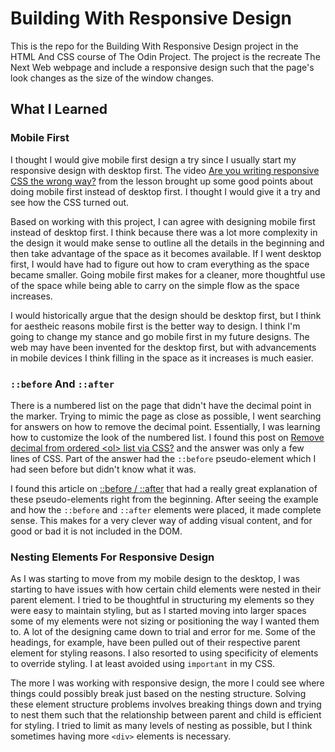 # Building With Responsive Design

This is the repo for the Building With Responsive Design project in the HTML And CSS course of The Odin Project.  The project is the recreate The Next Web webpage and include a responsive design such that the page's look changes as the size of the window changes.

## What I Learned

### Mobile First

I thought I would give mobile first design a try since I usually start my responsive design with desktop first.  The video [Are you writing responsive CSS the wrong way?](https://www.youtube.com/watch?v=0ohtVzCSHqs) from the lesson brought up some good points about doing mobile first instead of desktop first.  I thought I would give it a try and see how the CSS turned out.

Based on working with this project, I can agree with designing mobile first instead of desktop first.  I think because there was a lot more complexity in the design it would make sense to outline all the details in the beginning and then take advantage of the space as it becomes available.  If I went desktop first, I would have had to figure out how to cram everything as the space became smaller.  Going mobile first makes for a cleaner, more thoughtful use of the space while being able to carry on the simple flow as the space increases.

I would historically argue that the design should be desktop first, but I think for aestheic reasons mobile first is the better way to design.  I think I'm going to change my stance and go mobile first in my future designs.  The web may have been invented for the desktop first, but with advancements in mobile devices I think filling in the space as it increases is much easier.

### `::before` And `::after`

There is a numbered list on the page that didn't have the decimal point in the marker.  Trying to mimic the page as close as possible, I went searching for answers on how to remove the decimal point.  Essentially, I was learning how to customize the look of the numbered list.  I found this post on [Remove decimal from ordered \<ol\> list via CSS?](https://stackoverflow.com/questions/3153019/remove-decimal-from-ordered-ol-list-via-css) and the answer was only a few lines of CSS.  Part of the answer had the `::before` pseudo-element which I had seen before but didn't know what it was.

I found this article on [::before / ::after](https://css-tricks.com/almanac/selectors/a/after-and-before/) that had a really great explanation of these pseudo-elements right from the beginning.  After seeing the example and how the `::before` and `::after` elements were placed, it made complete sense.  This makes for a very clever way of adding visual content, and for good or bad it is not included in the DOM.

### Nesting Elements For Responsive Design

As I was starting to move from my mobile design to the desktop, I was starting to have issues with how certain child elements were nested in their parent element.  I tried to be thoughtful in structuring my elements so they were easy to maintain styling, but as I started moving into larger spaces some of my elements were not sizing or positioning the way I wanted them to.  A lot of the designing came down to trial and error for me.  Some of the headings, for example, have been pulled out of their respective parent element for styling reasons.  I also resorted to using specificity of elements to override styling.  I at least avoided using `important` in my CSS.

The more I was working with responsive design, the more I could see where things could possibly break just based on the nesting structure.  Solving these element structure problems involves breaking things down and trying to nest them such that the relationship between parent and child is efficient for styling.  I tried to limit as many levels of nesting as possible, but I think sometimes having more `<div>` elements is necessary.
